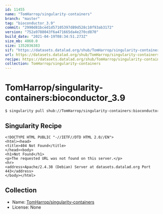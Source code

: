 ```yaml
---
id: 11455
name: "TomHarrop/singularity-containers"
branch: "master"
tag: "bioconductor_3.9"
commit: "2990d81bced1d57105397d89d528c10f93ab3172"
version: "752a9788043f6a471665da4e270cd870"
build_date: "2021-04-19T08:34:51.273Z"
size_mb: 4060.0
size: 1352036383
sif: "https://datasets.datalad.org/shub/TomHarrop/singularity-containers/bioconductor_3.9/2021-04-19-2990d81b-752a9788/752a9788043f6a471665da4e270cd870.sif"
url: https://datasets.datalad.org/shub/TomHarrop/singularity-containers/bioconductor_3.9/2021-04-19-2990d81b-752a9788/
recipe: https://datasets.datalad.org/shub/TomHarrop/singularity-containers/bioconductor_3.9/2021-04-19-2990d81b-752a9788/Singularity
collection: TomHarrop/singularity-containers
---
```


# TomHarrop/singularity-containers:bioconductor_3.9

```bash
$ singularity pull shub://TomHarrop/singularity-containers:bioconductor_3.9
```

## Singularity Recipe

```singularity
<!DOCTYPE HTML PUBLIC "-//IETF//DTD HTML 2.0//EN">
<html><head>
<title>404 Not Found</title>
</head><body>
<h1>Not Found</h1>
<p>The requested URL was not found on this server.</p>
<hr>
<address>Apache/2.4.38 (Debian) Server at datasets.datalad.org Port 443</address>
</body></html>
```

## Collection

 - Name: [TomHarrop/singularity-containers](https://github.com/TomHarrop/singularity-containers)
 - License: None

